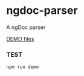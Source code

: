 ngdoc-parser
===========

A ngDoc parser


[DEMO files](https://gist.github.com/douglasduteil/5bff06c0fc3be08f19b6)

### TEST

```sh
npm run demo
```

